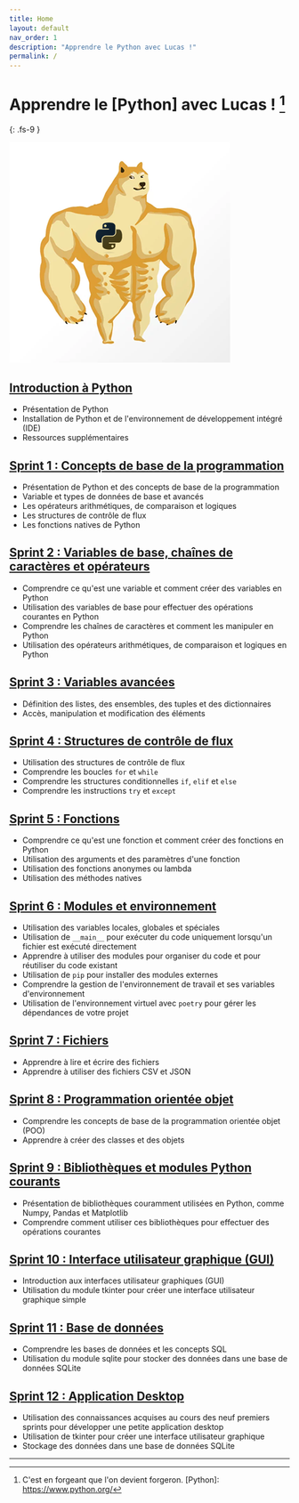 ```yaml
---
title: Home
layout: default
nav_order: 1
description: "Apprendre le Python avec Lucas !"
permalink: /
---
```


# Apprendre le [Python] avec Lucas ! [^1]
{: .fs-9 }

![Doge Python](./docs/assets/doge.png)

## [Introduction à Python](./docs/introduction.md)
- Présentation de Python
- Installation de Python et de l'environnement de développement intégré (IDE)
- Ressources supplémentaires

## [Sprint 1 : Concepts de base de la programmation](./docs/01/index.md)
- Présentation de Python et des concepts de base de la programmation
- Variable et types de données de base et avancés
- Les opérateurs arithmétiques, de comparaison et logiques
- Les structures de contrôle de flux
- Les fonctions natives de Python

## [Sprint 2 : Variables de base, chaînes de caractères et opérateurs](./docs/02/index.md)
- Comprendre ce qu'est une variable et comment créer des variables en Python
- Utilisation des variables de base pour effectuer des opérations courantes en Python
- Comprendre les chaînes de caractères et comment les manipuler en Python
- Utilisation des opérateurs arithmétiques, de comparaison et logiques en Python

## [Sprint 3 : Variables avancées](./docs/03/index.md)
- Définition des listes, des ensembles, des tuples et des dictionnaires
- Accès, manipulation et modification des éléments

## [Sprint 4 : Structures de contrôle de flux](./docs/04/index.md)
- Utilisation des structures de contrôle de flux
- Comprendre les boucles `for` et `while`
- Comprendre les structures conditionnelles `if`, `elif` et `else`
- Comprendre les instructions `try` et `except`

## [Sprint 5 : Fonctions](./docs/05/index.md)
- Comprendre ce qu'est une fonction et comment créer des fonctions en Python
- Utilisation des arguments et des paramètres d'une fonction
- Utilisation des fonctions anonymes ou lambda
- Utilisation des méthodes natives

## [Sprint 6 : Modules et environnement](./docs/06/index.md)
- Utilisation des variables locales, globales et spéciales
- Utilisation de `__main__` pour exécuter du code uniquement lorsqu'un fichier est exécuté directement
- Apprendre à utiliser des modules pour organiser du code et pour réutiliser du code existant
- Utilisation de `pip` pour installer des modules externes
- Comprendre la gestion de l'environnement de travail et ses variables d'environnement
- Utilisation de l'environnement virtuel avec `poetry` pour gérer les dépendances de votre projet

## [Sprint 7 : Fichiers](./docs/07/index.md)
- Apprendre à lire et écrire des fichiers
- Apprendre à utiliser des fichiers CSV et JSON

## [Sprint 8 : Programmation orientée objet](./docs/08/index.md)
- Comprendre les concepts de base de la programmation orientée objet (POO)
- Apprendre à créer des classes et des objets

## [Sprint 9 : Bibliothèques et modules Python courants](./docs/09/index.md)
- Présentation de bibliothèques couramment utilisées en Python, comme Numpy, Pandas et Matplotlib
- Comprendre comment utiliser ces bibliothèques pour effectuer des opérations courantes

## [Sprint 10 : Interface utilisateur graphique (GUI)](./docs/10/index.md)
- Introduction aux interfaces utilisateur graphiques (GUI)
- Utilisation du module tkinter pour créer une interface utilisateur graphique simple

## [Sprint 11 : Base de données](./docs/11/index.md)
- Comprendre les bases de données et les concepts SQL
- Utilisation du module sqlite pour stocker des données dans une base de données SQLite

## [Sprint 12 : Application Desktop](./docs/12/index.md)
- Utilisation des connaissances acquises au cours des neuf premiers sprints pour développer une petite application desktop
- Utilisation de tkinter pour créer une interface utilisateur graphique
- Stockage des données dans une base de données SQLite

----

[^1]: C'est en forgeant que l'on devient forgeron.
[Python]: https://www.python.org/
